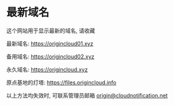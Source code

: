 # 最新域名
这个网站用于显示最新的域名, 请收藏

最新域名:
https://origincloud01.xyz

备用域名:
https://origincloud02.xyz

永久域名:
https://origincloud.xyz

原点基地的灯塔:
https://files.origincloud.info

以上方法均失效时, 可联系管理员邮箱
origin@cloudnotification.net
